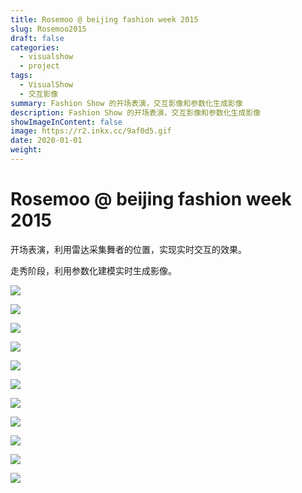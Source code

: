 ```yaml
---
title: Rosemoo @ beijing fashion week 2015
slug: Rosemoo2015
draft: false
categories:
  - visualshow
  - project
tags:
  - VisualShow
  - 交互影像
summary: Fashion Show 的开场表演，交互影像和参数化生成影像
description: Fashion Show 的开场表演，交互影像和参数化生成影像
showImageInContent: false
image: https://r2.inkx.cc/9af0d5.gif
date: 2020-01-01
weight:
---
```

# Rosemoo @ beijing fashion week 2015

 

开场表演，利用雷达采集舞者的位置，实现实时交互的效果。

走秀阶段，利用参数化建模实时生成影像。


![](https://r2.inkx.cc/81321b.jpg)

![](https://r2.inkx.cc/7b3c02.jpg)

![](https://r2.inkx.cc/d54be4.jpg)

![](https://r2.inkx.cc/b1f82f.jpg)

![](https://r2.inkx.cc/7c8f4b.jpg)

![](https://r2.inkx.cc/b2b048.jpg)

![](https://r2.inkx.cc/e2a0d5.jpg)

![](https://r2.inkx.cc/c8486c.jpg)

![](https://r2.inkx.cc/2e98ca.jpg)

![](https://r2.inkx.cc/e94c53.jpg)

![](https://r2.inkx.cc/fa6b14.jpg)

